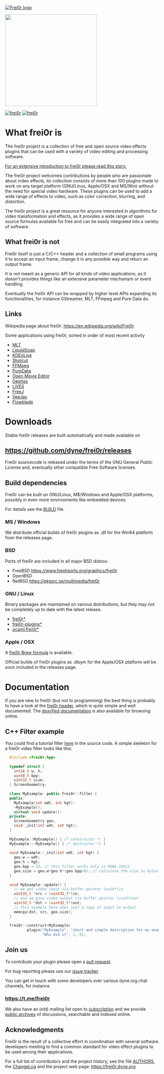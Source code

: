 [![Frei0r logo](https://github.com/dyne/frei0r/raw/gh_pages/pics/frei0r.png)](https://frei0r.dyne.org)

<img src="https://files.dyne.org/software_by_dyne.png" width="300">

[![frei0r](https://github.com/dyne/frei0r/actions/workflows/test.yml/badge.svg)](https://github.com/dyne/frei0r/actions/workflows/test.yml)
[![frei0r](https://github.com/dyne/frei0r/actions/workflows/release.yml/badge.svg)](https://github.com/dyne/frei0r/actions/workflows/release.yml)


# What frei0r is 

The frei0r project is a collection of free and open source video effects plugins that can be used with a variety of video editing and processing software.

[For an extensive introduction to frei0r please read this story.](https://jaromil.medium.com/frei0r-the-free-and-open-source-video-effect-preservation-project-604134dde8b3?source=friends_link&sk=c83a054b979d421279f5fc3d2ea1acd8)

The frei0r project welcomes contributions by people who are passionate about video effects, its collection consists of more than 100 plugins made to work on any target platform (GNU/Linux, Apple/OSX and MS/Win) without the need for special video hardware. These plugins can be used to add a wide range of effects to video, such as color correction, blurring, and distortion.

The frei0r project is a great resource for anyone interested in algorithms for video transformation and effects, as it provides a wide range of open source formulas available for free and can be easily integrated into a variety of software. 


## What frei0r is not 

Frei0r itself is just a C/C++ header and a collection of small programs using it to accept an input frame, change it in any possible way and return an output frame.

It is not meant as a generic API for all kinds of video applications, as it doesn't provides things like an extensive parameter mechanism or event handling.

Eventually the frei0r API can be wrapped by higher level APIs expanding its functionalities, for instance GStreamer, MLT, FFmpeg and Pure Data do.

## Links

Wikipedia page about frei0r: https://en.wikipedia.org/wiki/Frei0r

Some applications using frei0r, sorted in order of most recent activity

- [MLT](https://www.mltframework.org/)
- [LiquidSoap](https://www.liquidsoap.info/)
- [KDEnLive](https://www.kdenlive.org/)
- [Shotcut](https://www.shotcut.org/)
- [FFMpeg](https://ffmpeg.org)
- [PureData](https://puredata.info/)
- [Open  Movie  Editor](http://www.openmovieeditor.org/)
- [Gephex](https://gephex.org/)
- [LiVES](http://lives.sf.net)
- [FreeJ](https://freej.dyne.org)
- [VeeJay](http://veejayhq.net)
- [Flowblade](https://jliljebl.github.io/flowblade/)


# Downloads

Stable frei0r releases are built automatically and made available on

## https://github.com/dyne/frei0r/releases

Frei0r sourcecode is released under the terms of the GNU General Public License and, eventually other compatible Free Software licenses.

## Build dependencies 

Frei0r can be built on GNU/Linux, M$/Windows and Apple/OSX platforms, possibly in even more environments like embedded devices.

For details see the [BUILD](/BUILD.md) file.

### MS / Windows

We distribute official builds of frei0r plugins as .dll for the Win64 platform from the releases page.

### BSD

Ports of frei0r are included in all major BSD distros:
- FreeBSD https://www.freshports.org/graphics/frei0r
- OpenBSD
- NetBSD https://pkgsrc.se/multimedia/frei0r

### GNU / Linux

Binary packages are maintained on various distributions, but they may not be completely up to date with the latest release.

- [frei0r*](https://repology.org/project/frei0r/versions)
- [frei0r-plugins*](https://repology.org/project/frei0r-plugins/versions)
- [ocaml:frei0r*](https://repology.org/project/ocaml:frei0r/versions)

### Apple / OSX 

A [frei0r Brew formula](https://formulae.brew.sh/formula/frei0r) is available.

Official builds of frei0r plugins as .dlsym for the Apple/OSX platform will be soon included in the releases page.

# Documentation 


If you are new to frei0r (but not to programming) the best thing is probably to have a look at the [frei0r header](/include/frei0r.h), which is quite simple and well documented. The [doxyfied documentation](https://frei0r.dyne.org/codedoc/html) is also available for browsing online.


## C++ Filter example 

You could find a tutorial filter [here](https://github.com/dyne/frei0r/tree/master/src/filter/tutorial) in the source code.
A simple skeleton for a frei0r video filter looks like this:

```c++
  #include <frei0r.hpp>
  
  typedef struct {
    int16_t w, h;
    uint8_t bpp;
    uint32_t size;
  } ScreenGeometry;
  
  class MyExample: public frei0r::filter {
  public:
    MyExample(int wdt, int hgt);
    ~MyExample();
    virtual void update();
  private:
    ScreenGeometry geo;
    void _init(int wdt, int hgt);
  }
  
  MyExample::MyExample() { /* constructor */ }
  MyExample::~MyExample() { /* destructor */ }
  
  void MyExample::_init(int wdt, int hgt) {
    geo.w = wdt;
    geo.h = hgt;
    geo.bpp = 32; // this filter works only in RGBA 32bit
    geo.size = geo.w*geo.h*(geo.bpp/8); // calculate the size in bytes
  }
  
  void MyExample::update() {
    // we get video input via buffer pointer (void*)in 
    uint32_t *src = (uint32_t*)in;
    // and we give video output via buffer pointer (void*)out
    uint32_t *dst = (uint32_t*)out;
    // this example here does just a copy of input to output
    memcpy(dst, src, geo.size);
  }
    
  frei0r::construct<MyExample>
          plugin("MyExample", "short and simple description for my example",
                 "Who did it", 1, 0);
```

## Join us 

To contribute your plugin please open a [pull request](https://github.com/dyne/frei0r/pulls).

For bug reporting please use our [issue tracker](https://github.com/dyne/frei0r/issues).

You can get in touch with some developers over various dyne.org chat channels, for instance

### https://t.me/frei0r

We also have an (old) mailing list open to [subscription](https://mailinglists.dyne.org/cgi-bin/mailman/listinfo/frei0r) and we provide [public archives](https://lists.dyne.org/lurker/list/frei0r.en.html) of discussions, searchable and indexed online.

## Acknowledgments 

Frei0r is the result of a collective effort in coordination with several software developers meeting to find a common standard for video effect plugins to be used among their applications.

For a full list of contributors and the project history, see the file [AUTHORS](/AUTHORS), the [ChangeLog](/ChangeLog) and the project web page: https://frei0r.dyne.org


